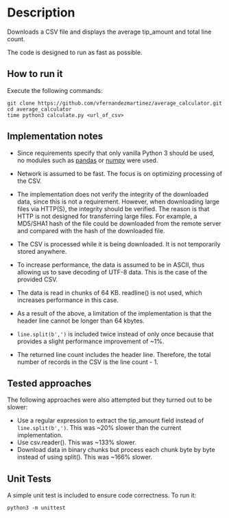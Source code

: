 # Description

Downloads a CSV file and displays the average tip_amount and total line count.

The code is designed to run as fast as possible.

## How to run it

Execute the following commands:

    git clone https://github.com/vfernandezmartinez/average_calculator.git
    cd average_calculator
    time python3 calculate.py <url_of_csv>

## Implementation notes

  * Since requirements specify that only vanilla Python 3 should be used, no modules such as [pandas](https://pandas.pydata.org/) or [numpy](https://www.numpy.org/) were used.

  * Network is assumed to be fast. The focus is on optimizing processing of the CSV.

  * The implementation does not verify the integrity of the downloaded data, since this is not a requirement. However, when downloading large files via HTTP(S), the integrity should be verified. The reason is that HTTP is not designed for transferring large files. For example, a MD5/SHA1 hash of the file could be downloaded from the remote server and compared with the hash of the downloaded file.

  * The CSV is processed while it is being downloaded. It is not temporarily stored anywhere.

  * To increase performance, the data is assumed to be in ASCII, thus allowing us to save decoding of UTF-8 data. This is the case of the provided CSV.

  * The data is read in chunks of 64 KB. readline() is not used, which increases performance in this case.

  * As a result of the above, a limitation of the implementation is that the header line cannot be longer than 64 kbytes.

  * `line.split(b',')` is included twice instead of only once because that provides a slight performance improvement of ~1%.

  * The returned line count includes the header line. Therefore, the total number of records in the CSV is the line count - 1.

## Tested approaches

The following approaches were also attempted but they turned out to be slower:

  * Use a regular expression to extract the tip_amount field instead of `line.split(b',')`. This was ~20% slower than the current implementation.
  * Use csv.reader(). This was ~133% slower.
  * Download data in binary chunks but process each chunk byte by byte instead of using split(). This was ~166% slower.

## Unit Tests

A simple unit test is included to ensure code correctness. To run it:

    python3 -m unittest
